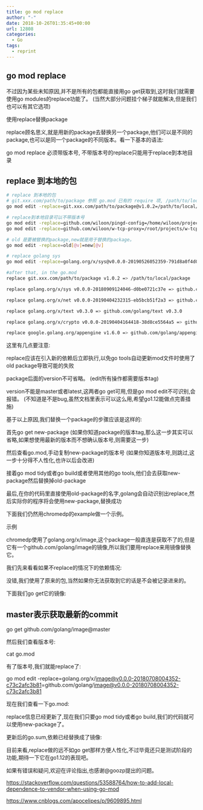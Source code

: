 ```yaml
---
title: go mod replace
author: "-"
date: 2018-10-26T01:35:45+00:00
url: 12808
categories:
  - Go
tags:
  - reprint
---
```

## go mod replace

不过因为某些未知原因,并不是所有的包都能直接用go get获取到,这时我们就需要使用go modules的replace功能了。 (当然大部分问题挂个梯子就能解决,但是我们也可以有其它选项)
  
使用replace替换package

replace顾名思义,就是用新的package去替换另一个package,他们可以是不同的package,也可以是同一个package的不同版本。看一下基本的语法:
  
go mod replace 必须带版本号, 不带版本号的replace只能用于replace到本地目录

## replace 到本地的包

```bash
# replace 到本地的包
# git.xxx.com/path/to/package 参照 go.mod 已有的 require 项, /path/to/local/package 配置到有go.mod文件的那层目录
go mod edit -replace=git.xxx.com/path/to/package@v1.0.2=/path/to/local/package

# replace到本地目录可以不带版本号
go mod edit -replace=github.com/wiloon/pingd-config=/home/wiloon/projects/pingd-config/
go mod edit -replace=github.com/wiloon/w-tcp-proxy=/root/projects/w-tcp-proxy
```

```bash
# old 是要被替换的package,new就是用于替换的package。
go mod edit -replace=old[@v]=new[@v]

# replace golang sys
go mod edit -replace=golang.org/x/sys@v0.0.0-20190526052359-791d8a0f4d09=github.com/golang/sys@v0.0.0-20190526052359-791d8a0f4d09

#after that, in the go.mod
replace git.xxx.com/path/to/package v1.0.2 => /path/to/local/package
```

```bash
replace golang.org/x/sys v0.0.0-20180909124046-d0be0721c37e => github.com/golang/sys v0.0.0-20180909124046-d0be0721c37e

replace golang.org/x/net v0.0.0-20190404232315-eb5bcb51f2a3 => github.com/golang/net v0.0.0-20190404232315-eb5bcb51f2a3

replace golang.org/x/text v0.3.0 => github.com/golang/text v0.3.0

replace golang.org/x/crypto v0.0.0-20190404164418-38d8ce5564a5 => github.com/golang/crypto v0.0.0-20190404164418-38d8ce5564a5

replace google.golang.org/appengine v1.6.0 => github.com/golang/appengine v1.6.0

```

这里有几点要注意:
  
replace应该在引入新的依赖后立即执行,以免go tools自动更新mod文件时使用了old package导致可能的失败
  
package后面的version不可省略。 (edit所有操作都需要版本tag)
  
version不能是master或者latest,这两者go get可用,但是go mod edit不可识别,会报错。 (不知道是不是bug,虽然文档里表示可以这么用,希望go1.12能做点完善措施)
  
基于以上原因,我们替换一个package的步骤应该是这样的:

首先go get new-package (如果你知道package的版本tag,那么这一步其实可以省略,如果想使用最新的版本而不想确认版本号,则需要这一步)
  
然后查看go.mod,手动复制new-package的版本号 (如果你知道版本号,则跳过,这一步十分得不人性化,也许以后会改进)
  
接着go mod tidy或者go build或者使用其他的go tools,他们会去获取new-package然后替换掉old-package
  
最后,在你的代码里直接使用old-package的名字,golang会自动识别出replace,然后实际你的程序将会使用new-package,替换成功
  
下面我们仍然用chromedp的example做一个示例。

示例

chromedp使用了golang.org/x/image,这个package一般直连是获取不了的,但是它有一个github.com/golang/image的镜像,所以我们要用replace来用镜像替换它。

我们先来看看如果不replace的情况下的依赖情况:

没错,我们使用了原来的包,当然如果你无法获取到它的话是不会被记录进来的。

下面我们go get它的镜像:

## master表示获取最新的commit

go get github.com/golang/image@master
  
然后我们查看版本号:

cat go.mod
  
有了版本号,我们就能replace了:
  
go mod edit -replace=golang.org/x/image@v0.0.0-20180708004352-c73c2afc3b81=github.com/golang/image@v0.0.0-20180708004352-c73c2afc3b81
  
现在我们查看一下go.mod:
  
replace信息已经更新了,现在我们只要go mod tidy或者go build,我们的代码就可以使用new-package了。
  
更新后的go.sum,依赖已经替换成了镜像:
  
目前来看,replace做的远不如go get那样方便人性化,不过毕竟还只是测试阶段的功能,期待一下它在go1.12的表现吧。
  
如果有错误和疑问,欢迎在评论指出,也感谢@goozp提出的问题。

<https://stackoverflow.com/questions/53588764/how-to-add-local-dependence-to-vendor-when-using-go-mod>
  
<https://www.cnblogs.com/apocelipes/p/9609895.html>

